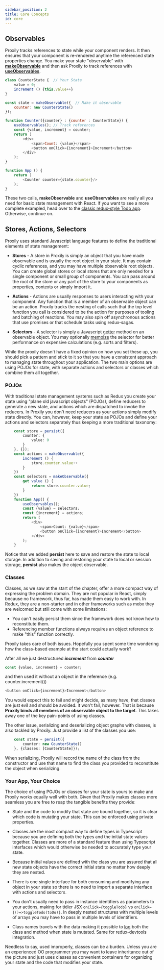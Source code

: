 ```yaml
---
sidebar_position: 2
title: Core Concepts
id: core
---
```


## Observables
Proxily tracks references to state while your component renders.  It then ensures that your component is re-rendered anytime the referenced state properties change.  You make your state "observable" with [**makeObservable**](../API/observable#makeobservable) and then ask Proxily to track references with [**useObservables**](../API/observable#useObservable).
```javascript
class CounterState {  // Your State
    value = 0;  
    increment () {this.value++}
}

const state = makeObservable({  // Make it observable
    counter: new CounterState()
});

function Counter({counter} : {counter : CounterState}) {
    useObservables(); // Track references
    const {value, increment} = counter;
    return (
        <div>
            <span>Count: {value}</span>
            <button onClick={increment}>Increment</button>
        </div>
    );
}

function App () {
    return (
        <Counter counter={state.counter}/>
    );
}
```
These two calls, **makeObservable** and **useObservables** are really all you need for basic state management with React.  If you want to see a more complete exampled, head over to the [classic redux-style Todo app](https://github.com/selsamman/proxily_react_todo_classic).  Otherwise, continue on.


## Stores, Actions, Selectors
Proxily uses standard Javascript language features to define the traditional elements of state management:  

* **Stores** - A store in Proxily is simply an object that you have made observable and is usually the root object in your state.  It may contain cyclic references, and you may have multiple observable root objects.  You can create global stores or local stores that are only needed for a single component or small group of components. You can pass around the root of the store or any part of the store to your components as properties, contexts or simply import it.

* **Actions** - Actions are usually responses to users interacting with your component. Any function that is a member of an observable object can be an action.  Proxily tracks the nesting of calls such that the top level function you call is considered to be the action for purposes of tooling and batching of reactions. You may also spin off asynchronous actions that use promises or that schedule tasks using redux-sagas. 

* **Selectors** - A selector is simply a Javascript [getter](https://developer.mozilla.org/en-US/docs/Web/JavaScript/Reference/Functions/get) method on an observable object.  You may optionally [memoize](../Features/observables#memoization) the selector for better performance on expensive calculations (e.g. sorts and filters).

While the proxily doesn't have a fixed opinion on how you set these up, you should pick a pattern and stick to it so that you have a consistent approach to managing state throughout your application.  The two main options are using POJOs for state, with separate actions and selectors or classes which combine them all together.

### POJOs

With traditional state management systems such as Redux you create your state using "plane old javascript objects" (POJOs), define reducers to generate a new state, and actions which are dispatched to invoke the reducers.  In Proxily you don't need reducers as your actions simply modify state directly.  You can, however, keep your state as POJOs and define your actions and selectors separately thus keeping a more traditional taxonomy:

``` typescript jsx
    const store = persist({
        counter: {
            value: 0
        }
    }, {});
    const actions = makeObservable({
        increment () {
            store.counter.value++
        }
    })
    const selectors = makeObservable({
        get value () {
            return store.counter.value;
        }
    })
    function App() {
        useObservables();
        const {value} = selectors;
        const {increment} = actions;
        return (
            <div>
                <span>Count: {value}</span>
                <button onClick={increment}>Increment</button>
            </div>
        );
    }
```
Notice that we added **persist** here to save and restore the state to local storage.  In addition to saving and restoring your state to local or session storage, **persist** also makes the object observable.
### Classes
Classes, as we saw at the start of the chapter, offer a more compact way of expressing the problem domain. They are not popular in React, simply because no framework, thus far, has made them easy to work with.  In Redux, they are a non-starter and in other frameworks such as mobx they are welcomed but still come with some limitations:
* You can't easily persist them since the framework does not know how to reconstitute them.
* Referencing member functions always requires an object reference to make "this" function correctly.

Proxily takes care of both issues.  Hopefully you spent some time wondering how the class-based example at the start could actually work?  

After all we just destructured ***increment*** from ***counter***
```typescript
const {value, increment} = counter;
```
and then used it without an object in the  reference (e.g. counter.increment())
```typescript jsx
<button onClick={increment}>Increment</button>
```
You would expect this to fail and might decide, as many have, that classes are just evil and should be avoided.  It won't fail, however.  That is because **Proxily binds all members of an observable object to the target**. This takes away one of the key pain-points of using classes.

The other issue, serializing and deserializing object graphs with classes, is also tackled by Proxily. Just provide a list of the classes you use:
```typescript
    const state = persist({
        counter: new CounterState()
    }, {classes: [CounterState]});
```
When serializing, Proxily will record the name of the class from the constructor and use that name to find the class you provided to reconstitute the object when serializing.

### Your App, Your Choice

The choice of using POJOs or classes for your state is yours to make and Proxily works equally well with both.  Given that Proxily makes classes more seamless you are free to reap the tangible benefits they provide:

* State and the code to modify that state are bound together, so it is clear which code is mutating your state.  This can be enforced using private properties.

* Classes are the most compact way to define types in Typescript because you are defining both the types and the initial state values together.  Classes are more of a standard feature than using Typescript interfaces which would otherwise be needed to accurately type your state.

* Because initial values are defined with the class you are assured that all new state objects have the correct initial state no matter how deeply they are nested.

* There is one single interface for both consuming and modifying any object in your state so there is no need to import a separate interface with actions and selectors. 

* You don't usually need to pass in instance identifiers as parameters to your actions, making for tidier JSX  ```onClick={toggleTodo}``` vs ```onClick={()=>toggleTodo(toDo)}```. In deeply nested structures with multiple levels of arrays you may have to pass in multiple levels of identifiers. 

* Class names travels with the data making it possible to [log](../Features/tools#logging) both the class and method when state is mutated. Same for redux-devtools integration.

Needless to say, used improperly, classes can be a burden.  Unless you are an experienced OO programmer you may want to leave inheritance out of the picture and just uses classes as convenient containers for organizing your state and the code that modifies your state.

